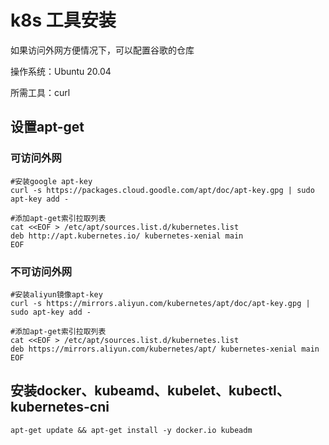 # k8s 工具安装

如果访问外网方便情况下，可以配置谷歌的仓库

操作系统：Ubuntu 20.04

所需工具：curl

## 设置apt-get

### 可访问外网

```shell
#安装google apt-key
curl -s https://packages.cloud.goodle.com/apt/doc/apt-key.gpg | sudo apt-key add -

#添加apt-get索引拉取列表
cat <<EOF > /etc/apt/sources.list.d/kubernetes.list
deb http://apt.kubernetes.io/ kubernetes-xenial main
EOF
```

### 不可访问外网

```shell
#安装aliyun镜像apt-key
curl -s https://mirrors.aliyun.com/kubernetes/apt/doc/apt-key.gpg | sudo apt-key add -

#添加apt-get索引拉取列表
cat <<EOF > /etc/apt/sources.list.d/kubernetes.list
deb https://mirrors.aliyun.com/kubernetes/apt/ kubernetes-xenial main
EOF
```

## 安装docker、kubeamd、kubelet、kubectl、kubernetes-cni

```shell
apt-get update && apt-get install -y docker.io kubeadm
```